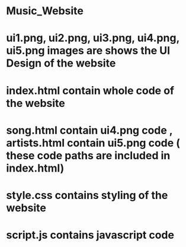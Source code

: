 # Music_Website
# ui1.png, ui2.png, ui3.png, ui4.png, ui5.png images are shows the UI Design of the website
# index.html contain whole code of the website 
# song.html contain ui4.png code , artists.html contain ui5.png code ( these code paths are included in index.html) 
# style.css contains styling of the website
# script.js contains javascript code
